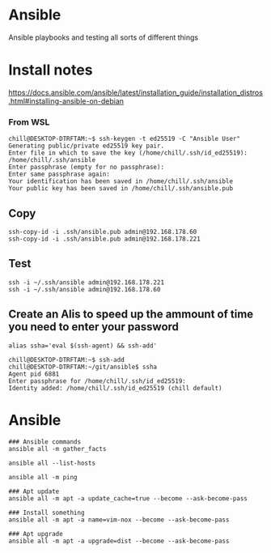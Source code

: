 # Ansible
Ansible playbooks and testing all sorts of different things

# Install notes

https://docs.ansible.com/ansible/latest/installation_guide/installation_distros.html#installing-ansible-on-debian

### From WSL
```
chill@DESKTOP-DTRFTAM:~$ ssh-keygen -t ed25519 -C "Ansible User"
Generating public/private ed25519 key pair.
Enter file in which to save the key (/home/chill/.ssh/id_ed25519): /home/chill/.ssh/ansible
Enter passphrase (empty for no passphrase):
Enter same passphrase again:
Your identification has been saved in /home/chill/.ssh/ansible
Your public key has been saved in /home/chill/.ssh/ansible.pub
```

## Copy 
```
ssh-copy-id -i .ssh/ansible.pub admin@192.168.178.60
ssh-copy-id -i .ssh/ansible.pub admin@192.168.178.221
```

## Test
```
ssh -i ~/.ssh/ansible admin@192.168.178.221
ssh -i ~/.ssh/ansible admin@192.168.178.60
```

## Create an Alis to speed up the ammount of time you need to enter your password
```
alias ssha='eval $(ssh-agent) && ssh-add'

chill@DESKTOP-DTRFTAM:~$ ssh-add
chill@DESKTOP-DTRFTAM:~/git/ansible$ ssha
Agent pid 6881
Enter passphrase for /home/chill/.ssh/id_ed25519:
Identity added: /home/chill/.ssh/id_ed25519 (chill default)
```

# Ansible
```
### Ansible commands
ansible all -m gather_facts

ansible all --list-hosts

ansible all -m ping

### Apt update
ansible all -m apt -a update_cache=true --become --ask-become-pass

### Install something
ansible all -m apt -a name=vim-nox --become --ask-become-pass

### Apt upgrade
ansible all -m apt -a upgrade=dist --become --ask-become-pass
```

